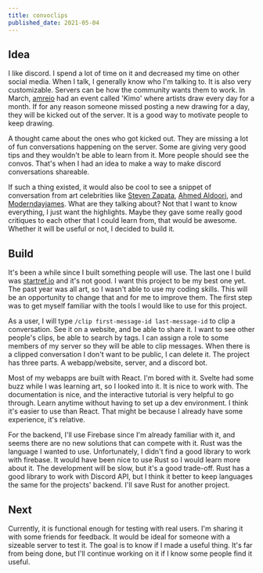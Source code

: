 ```yaml
---
title: convoclips
published_date: 2021-05-04
---
```


## Idea

I like discord. I spend a lot of time on it and decreased my time on other
social media. When I talk, I generally know who I'm talking to. It is also very
customizable. Servers can be how the community wants them to work. In March,
[amreio](https://www.instagram.com/amreio/) had an event called 'Kimo' where
artists draw every day for a month. If for any reason someone missed posting a
new drawing for a day, they will be kicked out of the server. It is a good way
to motivate people to keep drawing.

A thought came about the ones who got kicked out. They are missing a lot of fun
conversations happening on the server. Some are giving very good tips and they
wouldn't be able to learn from it. More people should see the convos. That's
when I had an idea to make a way to make discord conversations shareable.

If such a thing existed, it would also be cool to see a snippet of conversation
from art celebrities like [Steven
Zapata](https://www.instagram.com/stevenzapata_art/), [Ahmed
Aldoori](https://www.instagram.com/ahmedaldoori_art/), and
[Moderndayjames](https://www.instagram.com/moderndayjames/). What are they
talking about? Not that I want to know everything, I just want the highlights.
Maybe they gave some really good critiques to each other that I could learn
from, that would be awesome. Whether it will be useful or not, I
decided to build it.

## Build

It's been a while since I built something people will use. The last one I build
was [startref.io](https://startref.io/) and it's not good. I want this project
to be my best one yet. The past year was all art, so I wasn't able to use my
coding skills. This will be an opportunity to change that and for me to improve
them. The first step was to get myself familiar with the tools I would like to
use for this project.

As a user, I will type `/clip first-message-id last-message-id` to clip a
conversation. See it on a website, and be able to share it. I want to see other
people's clips, be able to search by tags. I can assign a role to some members
of my server so they will be able to clip messages. When there is a clipped
conversation I don't want to be public, I can delete it. The project has three
parts. A webapp/website, server, and a discord bot.

Most of my webapps are built with React. I'm bored with it. Svelte had some buzz
while I was learning art, so I looked into it. It is nice to work with. The
documentation is nice, and the interactive tutorial is very helpful to go
through. Learn anytime without having to set up a dev environment. I think
it's easier to use than React. That might be because I already have some
experience, it's relative.

For the backend, I'll use Firebase since I'm already familiar with it, and seems
there are no new solutions that can compete with it. Rust was the language I
wanted to use. Unfortunately, I didn't find a good library to work with
firebase. It would have been nice to use Rust so I would learn more about it.
The development will be slow, but it's a good trade-off. Rust has a good library
to work with Discord API, but I think it better to keep languages the same for
the projects' backend. I'll save Rust for another project.

## Next

Currently, it is functional enough for testing with real users. I'm sharing it
with some friends for feedback. It would be ideal for someone with a sizeable
server to test it. The goal is to know if I made a useful thing. It's far from
being done, but I'll continue working on it if I know some people find it
useful.
